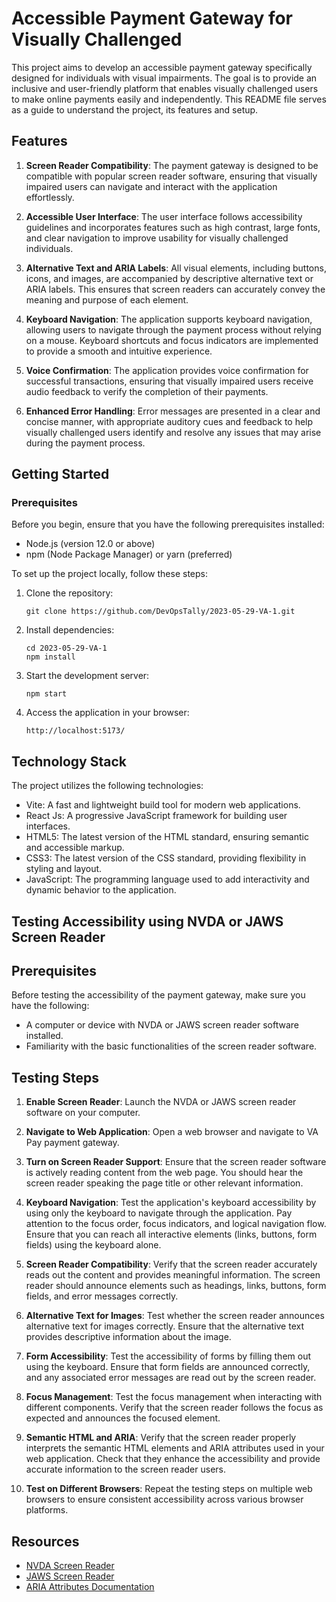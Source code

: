 # Accessible Payment Gateway for Visually Challenged

This project aims to develop an accessible payment gateway specifically designed for individuals with visual impairments. The goal is to provide an inclusive and user-friendly platform that enables visually challenged users to make online payments easily and independently. This README file serves as a guide to understand the project, its features and setup.

## Features

1. **Screen Reader Compatibility**: The payment gateway is designed to be compatible with popular screen reader software, ensuring that visually impaired users can navigate and interact with the application effortlessly.

2. **Accessible User Interface**: The user interface follows accessibility guidelines and incorporates features such as high contrast, large fonts, and clear navigation to improve usability for visually challenged individuals.

3. **Alternative Text and ARIA Labels**: All visual elements, including buttons, icons, and images, are accompanied by descriptive alternative text or ARIA labels. This ensures that screen readers can accurately convey the meaning and purpose of each element.

4. **Keyboard Navigation**: The application supports keyboard navigation, allowing users to navigate through the payment process without relying on a mouse. Keyboard shortcuts and focus indicators are implemented to provide a smooth and intuitive experience.

5. **Voice Confirmation**: The application provides voice confirmation for successful transactions, ensuring that visually impaired users receive audio feedback to verify the completion of their payments.

6. **Enhanced Error Handling**: Error messages are presented in a clear and concise manner, with appropriate auditory cues and feedback to help visually challenged users identify and resolve any issues that may arise during the payment process.

## Getting Started

### Prerequisites

Before you begin, ensure that you have the following prerequisites installed:

- Node.js (version 12.0 or above)
- npm (Node Package Manager) or yarn (preferred)

To set up the project locally, follow these steps:

1. Clone the repository:

   ```
   git clone https://github.com/DevOpsTally/2023-05-29-VA-1.git
   ```

2. Install dependencies:

   ```
   cd 2023-05-29-VA-1
   npm install
   ```

3. Start the development server:

   ```
   npm start
   ```

4. Access the application in your browser:

   ```
   http://localhost:5173/
   ```

## Technology Stack

The project utilizes the following technologies:

- Vite: A fast and lightweight build tool for modern web applications.
- React Js: A progressive JavaScript framework for building user interfaces.
- HTML5: The latest version of the HTML standard, ensuring semantic and accessible markup.
- CSS3: The latest version of the CSS standard, providing flexibility in styling and layout.
- JavaScript: The programming language used to add interactivity and dynamic behavior to the application.

## Testing Accessibility using NVDA or JAWS Screen Reader

## Prerequisites

Before testing the accessibility of the payment gateway, make sure you have the following:

- A computer or device with NVDA or JAWS screen reader software installed.
- Familiarity with the basic functionalities of the screen reader software.

## Testing Steps

1. **Enable Screen Reader**: Launch the NVDA or JAWS screen reader software on your computer.

2. **Navigate to Web Application**: Open a web browser and navigate to VA Pay payment gateway.

3. **Turn on Screen Reader Support**: Ensure that the screen reader software is actively reading content from the web page. You should hear the screen reader speaking the page title or other relevant information.

4. **Keyboard Navigation**: Test the application's keyboard accessibility by using only the keyboard to navigate through the application. Pay attention to the focus order, focus indicators, and logical navigation flow. Ensure that you can reach all interactive elements (links, buttons, form fields) using the keyboard alone.

5. **Screen Reader Compatibility**: Verify that the screen reader accurately reads out the content and provides meaningful information. The screen reader should announce elements such as headings, links, buttons, form fields, and error messages correctly.

6. **Alternative Text for Images**: Test whether the screen reader announces alternative text for images correctly. Ensure that the alternative text provides descriptive information about the image.

7. **Form Accessibility**: Test the accessibility of forms by filling them out using the keyboard. Ensure that form fields are announced correctly, and any associated error messages are read out by the screen reader.

8. **Focus Management**: Test the focus management when interacting with different components. Verify that the screen reader follows the focus as expected and announces the focused element.

9. **Semantic HTML and ARIA**: Verify that the screen reader properly interprets the semantic HTML elements and ARIA attributes used in your web application. Check that they enhance the accessibility and provide accurate information to the screen reader users.

10. **Test on Different Browsers**: Repeat the testing steps on multiple web browsers to ensure consistent accessibility across various browser platforms.

## Resources

- [NVDA Screen Reader](https://www.nvaccess.org/)
- [JAWS Screen Reader](https://www.freedomscientific.com/products/software/jaws/)
- [ARIA Attributes Documentation](https://developer.mozilla.org/en-US/docs/Web/Accessibility/ARIA/Attributes)